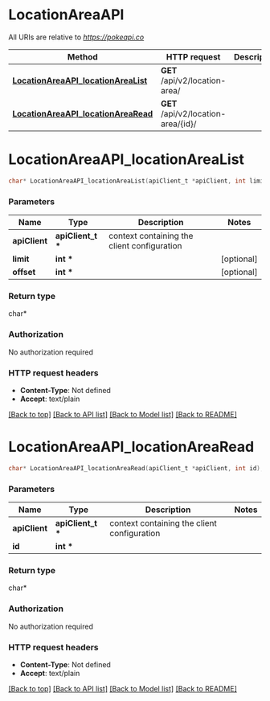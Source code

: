 # LocationAreaAPI

All URIs are relative to *https://pokeapi.co*

Method | HTTP request | Description
------------- | ------------- | -------------
[**LocationAreaAPI_locationAreaList**](LocationAreaAPI.md#LocationAreaAPI_locationAreaList) | **GET** /api/v2/location-area/ | 
[**LocationAreaAPI_locationAreaRead**](LocationAreaAPI.md#LocationAreaAPI_locationAreaRead) | **GET** /api/v2/location-area/{id}/ | 


# **LocationAreaAPI_locationAreaList**
```c
char* LocationAreaAPI_locationAreaList(apiClient_t *apiClient, int limit, int offset);
```

### Parameters
Name | Type | Description  | Notes
------------- | ------------- | ------------- | -------------
**apiClient** | **apiClient_t \*** | context containing the client configuration |
**limit** | **int \*** |  | [optional] 
**offset** | **int \*** |  | [optional] 

### Return type

char*



### Authorization

No authorization required

### HTTP request headers

 - **Content-Type**: Not defined
 - **Accept**: text/plain

[[Back to top]](#) [[Back to API list]](../README.md#documentation-for-api-endpoints) [[Back to Model list]](../README.md#documentation-for-models) [[Back to README]](../README.md)

# **LocationAreaAPI_locationAreaRead**
```c
char* LocationAreaAPI_locationAreaRead(apiClient_t *apiClient, int id);
```

### Parameters
Name | Type | Description  | Notes
------------- | ------------- | ------------- | -------------
**apiClient** | **apiClient_t \*** | context containing the client configuration |
**id** | **int \*** |  | 

### Return type

char*



### Authorization

No authorization required

### HTTP request headers

 - **Content-Type**: Not defined
 - **Accept**: text/plain

[[Back to top]](#) [[Back to API list]](../README.md#documentation-for-api-endpoints) [[Back to Model list]](../README.md#documentation-for-models) [[Back to README]](../README.md)

